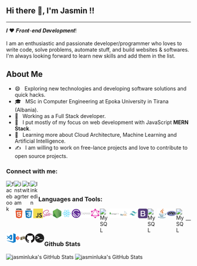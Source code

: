 ## Hi there 👋, I'm Jasmin !!
<hr/>

𝑰 ❤️ 𝑭𝒓𝒐𝒏𝒕-𝒆𝒏𝒅 𝑫𝒆𝒗𝒆𝒍𝒐𝒑𝒎𝒆𝒏𝒕!
<br/><br/>
I am an enthusiastic and passionate developer/programmer who loves to write code, solve problems, automate stuff, and build websites & softwares.
<br/>
I'm always looking forward to learn new skills and add them in the list.

## About Me

- 😄 &nbsp; Exploring new technologies and developing software solutions and quick hacks.
- 🎓 &nbsp; MSc in Computer Engineering at Epoka University in Tirana (Albania).
- 💼 &nbsp; Working as a Full Stack developer.
- 💜️ &nbsp; I put mostly of my focus on web development with JavaScript **MERN Stack**.
- 🌱 &nbsp; Learning more about Cloud Architecture, Machine Learning and Artificial Intelligence.
- ✍️ &nbsp; I am willing to work on free-lance projects and love to contribute to open source projects.


### Connect with me:

[<img align="left" alt="facebook" width="22" src="https://cdn.jsdelivr.net/npm/simple-icons@v4/icons/facebook.svg" />](https://www.facebook.com/jasminluka007)
[<img align="left" alt="instagram" width="22" src="https://cdn.jsdelivr.net/npm/simple-icons@v4/icons/instagram.svg" />](https://www.instagram.com/jasminluka)
[<img align="left" alt="twitter" width="22" src="https://cdn.jsdelivr.net/npm/simple-icons@v4/icons/twitter.svg" />](https://twitter.com/jasminluka007)
[<img align="left" alt="linkedin" width="22" src="https://cdn.jsdelivr.net/npm/simple-icons@v4/icons/linkedin.svg" />](https://www.linkedin.com/in/jasminluka)

<br />

### Languages and Tools:

<img align="left" alt="HTML5" width="26px" src="https://raw.githubusercontent.com/github/explore/80688e429a7d4ef2fca1e82350fe8e3517d3494d/topics/html/html.png" />
<img align="left" alt="CSS3" width="26px" src="https://raw.githubusercontent.com/github/explore/80688e429a7d4ef2fca1e82350fe8e3517d3494d/topics/css/css.png" />
<img align="left" alt="JavaScript" width="26px" src="https://raw.githubusercontent.com/github/explore/80688e429a7d4ef2fca1e82350fe8e3517d3494d/topics/javascript/javascript.png" />
<img align="left" alt="Sass" width="26px" src="https://raw.githubusercontent.com/github/explore/80688e429a7d4ef2fca1e82350fe8e3517d3494d/topics/sass/sass.png" />
<img align="left" alt="Node.js" width="26px" src="https://raw.githubusercontent.com/github/explore/80688e429a7d4ef2fca1e82350fe8e3517d3494d/topics/nodejs/nodejs.png" />
<img align="left" alt="React" width="26px" src="https://raw.githubusercontent.com/github/explore/80688e429a7d4ef2fca1e82350fe8e3517d3494d/topics/react/react.png" />
<img align="left" alt="Gatsby" width="26px" src="https://raw.githubusercontent.com/github/explore/e94815998e4e0713912fed477a1f346ec04c3da2/topics/gatsby/gatsby.png" />
<img align="left" alt="GraphQL" width="26px" src="https://raw.githubusercontent.com/github/explore/80688e429a7d4ef2fca1e82350fe8e3517d3494d/topics/express/express.png" />
<img align="left" alt="GraphQL" width="26px" src="https://raw.githubusercontent.com/github/explore/80688e429a7d4ef2fca1e82350fe8e3517d3494d/topics/graphql/graphql.png" />
<img align="left" alt="MySQL" width="26px" src="https://simpleicons.org/icons/next-dot-js.svg" />
<img align="left" alt="MongoDB" width="26px" src="https://raw.githubusercontent.com/github/explore/80688e429a7d4ef2fca1e82350fe8e3517d3494d/topics/mongodb/mongodb.png" />
<img align="left" alt="MySQL" width="26px" src="https://raw.githubusercontent.com/github/explore/80688e429a7d4ef2fca1e82350fe8e3517d3494d/topics/mysql/mysql.png" />
<img align="left" alt="MySQL" width="26px" src="https://raw.githubusercontent.com/github/explore/80688e429a7d4ef2fca1e82350fe8e3517d3494d/topics/tailwind/tailwind.png" />
<img align="left" alt="MySQL" width="26px" src="https://raw.githubusercontent.com/github/explore/80688e429a7d4ef2fca1e82350fe8e3517d3494d/topics/bootstrap/bootstrap.png" />
<img align="left" alt="MySQL" width="26px" src="https://simpleicons.org/icons/material-ui.svg" />
<img align="left" alt="MySQL" width="26px" src="https://raw.githubusercontent.com/github/explore/80688e429a7d4ef2fca1e82350fe8e3517d3494d/topics/java/java.png" />
<img align="left" alt="MySQL" width="26px" src="https://raw.githubusercontent.com/github/explore/80688e429a7d4ef2fca1e82350fe8e3517d3494d/topics/php/php.png" />
<img align="left" alt="MySQL" width="26px" src="https://simpleicons.org/icons/strapi.svg" />
<img align="left" alt="Visual Studio Code" width="26px" src="https://raw.githubusercontent.com/github/explore/80688e429a7d4ef2fca1e82350fe8e3517d3494d/topics/visual-studio-code/visual-studio-code.png" />
<img align="left" alt="Git" width="26px" src="https://raw.githubusercontent.com/github/explore/80688e429a7d4ef2fca1e82350fe8e3517d3494d/topics/git/git.png" />
<img align="left" alt="GitHub" width="26px" src="https://raw.githubusercontent.com/github/explore/78df643247d429f6cc873026c0622819ad797942/topics/github/github.png" />
<img align="left" alt="Terminal" width="26px" src="https://raw.githubusercontent.com/github/explore/80688e429a7d4ef2fca1e82350fe8e3517d3494d/topics/terminal/terminal.png" />
<br/>

---
<br />

### Github Stats

<p>
  <img height="180em" alt="jasminluka's GitHub Stats" src="https://github-readme-stats.codestackr.vercel.app/api?username=jasminluka&theme=algolia&show_icons=true" />
  <img height="180em" alt="jasminluka's GitHub Stats" src="https://github-readme-stats.vercel.app/api/top-langs/?username=jasminluka&theme=algolia&&layout=compact" />
</p>
